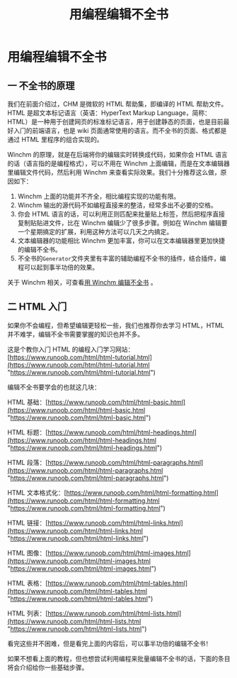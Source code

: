 ﻿---
lang: zh-cn
title: 用编程编辑不全书
---

# 用编程编辑不全书

## 一 不全书的原理

我们在前面介绍过，CHM 是微软的&nbsp;HTML 帮助集，即编译的 HTML 帮助文件。HTML 是超文本标记语言（英语：HyperText Markup Language，简称：HTML）是一种用于创建网页的标准标记语言，用于创建静态的页面，也是目前最好入门的前端语言，也是 wiki 页面通常使用的语言。而不全书的页面、格式都是通过&nbsp;HTML 里程序的组合实现的。

Winchm 的原理，就是在后端将你的编辑实时转换成代码，如果你会 HTML 语言的话（语言指的是编程格式），可以不用在 Winchm 上面编辑，而是在文本编辑器里编辑文件代码，然后利用 Winchm 来查看实际效果。我们十分推荐这么做，原因如下：

1. Winchm 上面的功能并不齐全，相比编程实现的功能有限。
2. Winchm 输出的源代码不如编程直接来的整洁，经常多出不必要的空格。
3. 你会 HTML 语言的话，可以利用正则匹配来批量贴上标签，然后把程序直接复制贴贴进文件，比在 Winchm 编辑少了很多步骤。例如在 Winchm 编辑要一个星期搞定的扩展，利用这种方法可以几天之内搞定。
4. 文本编辑器的功能相比 Winchm 更加丰富，你可以在文本编辑器里更加快捷的编辑不全书。
5. 不全书的`Generator`文件夹里有丰富的辅助编程不全书的插件，结合插件，编程可以起到事半功倍的效果。

关于 Winchm 相关，可查看[用 Winchm 编辑不全书](../Winchm/Winchm.md) 。

## 二 HTML 入门

如果你不会编程，但希望编辑更轻松一些，我们也推荐你去学习 HTML，HTML 并不难学，编辑不全书需要掌握的知识也并不多。

这是个教你入门 HTML 的编程入门学习网站：[https://www.runoob.com/html/html-tutorial.html](https://www.runoob.com/html/html-tutorial.html "https://www.runoob.com/html/html-tutorial.html")

编辑不全书要学会的也就这几块：

HTML 基础：[https://www.runoob.com/html/html-basic.html](https://www.runoob.com/html/html-basic.html "https://www.runoob.com/html/html-basic.html")

HTML 标题：[https://www.runoob.com/html/html-headings.html](https://www.runoob.com/html/html-headings.html "https://www.runoob.com/html/html-headings.html")

HTML 段落：[https://www.runoob.com/html/html-paragraphs.html](https://www.runoob.com/html/html-paragraphs.html "https://www.runoob.com/html/html-paragraphs.html")

HTML 文本格式化：[https://www.runoob.com/html/html-formatting.html](https://www.runoob.com/html/html-formatting.html "https://www.runoob.com/html/html-formatting.html")

HTML 链接：[https://www.runoob.com/html/html-links.html](https://www.runoob.com/html/html-links.html "https://www.runoob.com/html/html-links.html")

HTML 图像：[https://www.runoob.com/html/html-images.html](https://www.runoob.com/html/html-images.html "https://www.runoob.com/html/html-images.html")

HTML 表格：[https://www.runoob.com/html/html-tables.html](https://www.runoob.com/html/html-tables.html "https://www.runoob.com/html/html-tables.html")

HTML 列表：[https://www.runoob.com/html/html-lists.html](https://www.runoob.com/html/html-lists.html "https://www.runoob.com/html/html-lists.html")

看完这些并不困难，但是看完上面的内容后，可以事半功倍的编辑不全书！

如果不想看上面的教程，但也想尝试利用编程来批量编辑不全书的话，下面的条目将会介绍给你一些基础步骤。
